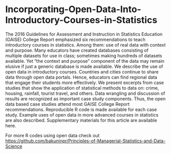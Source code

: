 # Incorporating-Open-Data-Into-Introductory-Courses-in-Statistics
The 2016 Guidelines for Assessment and Instruction in Statistics Education (GAISE) College Report emphasized six recommendations to teach introductory courses in statistics. 
Among them: use of real data with context and purpose. Many educators have created databases consisting of multiple datasets for use in class; 
sometimes making hundreds of datasets available. Yet “the context and purpose” component of the data may remain elusive if just a generic database is made available. 
We describe the use of open data in introductory courses. Countries and cities continue to share data through open data portals. Hence, educators can find regional data that engage 
their students more effectively. We present excerpts from case studies that show the application of statistical methods to data on: crime, housing, rainfall, tourist travel, 
and others. Data wrangling and discussion of results are recognized as important case study components. Thus, the open data based case studies attend most GAISE College Report 
recommendations. Reproducible R code is made available for each case study. Example uses of open data in more advanced courses in statistics are also described. 
Supplementary materials for this article are available here.

For more R codes using open data check out https://github.com/bakuninpr/Principles-of-Managerial-Statistics-and-Data-Science
